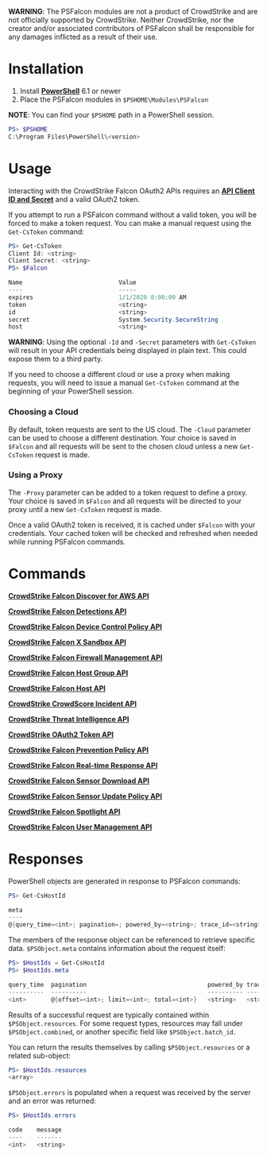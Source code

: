 **WARNING**: The PSFalcon modules are not a product of CrowdStrike and are not officially supported by
CrowdStrike. Neither CrowdStrike, nor the creator and/or associated contributors of PSFalcon shall be
responsible for any damages inflicted as a result of their use.

# Installation

1. Install **[PowerShell](https://github.com/PowerShell/PowerShell)** 6.1 or newer
2. Place the PSFalcon modules in `$PSHOME\Modules\PSFalcon`

**NOTE**: You can find your `$PSHOME` path in a PowerShell session.

```powershell
PS> $PSHOME
C:\Program Files\PowerShell\<version>
```

# Usage

Interacting with the CrowdStrike Falcon OAuth2 APIs requires an **[API Client ID and Secret](https://falcon.crowdstrike.com/support/api-clients-and-keys)** and a valid
OAuth2 token.

If you attempt to run a PSFalcon command without a valid token, you will be forced to make a token
request. You can make a manual request using the `Get-CsToken` command:

```powershell
PS> Get-CsToken
Client Id: <string>
Client Secret: <string>
PS> $Falcon

Name                           Value
----                           -----
expires                        1/1/2020 8:00:00 AM
token                          <string>
id                             <string>
secret                         System.Security.SecureString
host                           <string>
```

**WARNING**: Using the optional `-Id` and `-Secret` parameters with `Get-CsToken` will result in your API
credentials being displayed in plain text. This could expose them to a third party.

If you need to choose a different cloud or use a proxy when making requests, you will need to issue a manual
`Get-CsToken` command at the beginning of your PowerShell session.

### Choosing a Cloud

By default, token requests are sent to the US cloud. The `-Cloud` parameter can be used to choose a different
destination. Your choice is saved in `$Falcon` and all requests will be sent to the chosen cloud unless a new
`Get-CsToken` request is made.

### Using a Proxy

The `-Proxy` parameter can be added to a token request to define a proxy. Your choice is saved in `$Falcon`
and all requests will be directed to your proxy until a new `Get-CsToken` request is made.

Once a valid OAuth2 token is received, it is cached under `$Falcon` with your credentials. Your cached
token will be checked and refreshed when needed while running PSFalcon commands.

# Commands

**[CrowdStrike Falcon Discover for AWS API](/cloud-connect-aws)**

**[CrowdStrike Falcon Detections API](/detects)**

**[CrowdStrike Falcon Device Control Policy API](/device-control-policies)**

**[CrowdStrike Falcon X Sandbox API](/falconx-sandbox)**

**[CrowdStrike Falcon Firewall Management API](/firewall-management)**

**[CrowdStrike Falcon Host Group API](/host-group)**

**[CrowdStrike Falcon Host API](/hosts)**

**[CrowdStrike CrowdScore Incident API](/incidents)**

**[CrowdStrike Threat Intelligence API](/intel)**

**[CrowdStrike OAuth2 Token API](/oauth2)**

**[CrowdStrike Falcon Prevention Policy API](/prevention-policies)**

**[CrowdStrike Falcon Real-time Response API](/real-time-response)**

**[CrowdStrike Falcon Sensor Download API](/sensor-download)**

**[CrowdStrike Falcon Sensor Update Policy API](/sensor-update-policies)**

**[CrowdStrike Falcon Spotlight API](/spotlight-vulnerabilities)**

**[CrowdStrike Falcon User Management API](/user-management)**

# Responses

PowerShell objects are generated in response to PSFalcon commands:

```powershell
PS> Get-CsHostId

meta                                                                        resources
----                                                                        ---------
@{query_time=<int>; pagination=; powered_by=<string>; trace_id=<string>}    @{...}
```

The members of the response object can be referenced to retrieve specific data. `$PSObject.meta`
contains information about the request itself:

```powershell
PS> $HostIds = Get-CsHostId
PS> $HostIds.meta

query_time  pagination                                  powered_by trace_id
----------  ----------                                  ---------- --------
<int>       @{offset=<int>; limit=<int>; total=<int>}   <string>   <string>
```

Results of a successful request are typically contained within `$PSObject.resources`. For some request
types, resources may fall under `$PSObject.combined`, or another specific field like `$PSObject.batch_id`.

You can return the results themselves by calling `$PSObject.resources` or a related sub-object:

```powershell
PS> $HostIds.resources
<array>
```

`$PSObject.errors` is populated when a request was received by the server and an error was returned:

```powershell
PS> $HostIds.errors

code    message
----    -------
<int>   <string>
```
